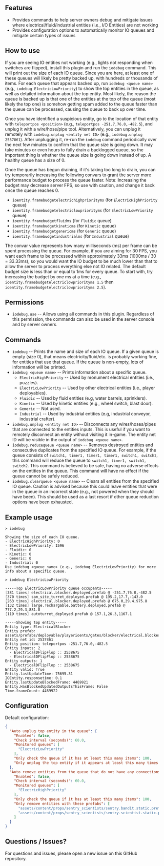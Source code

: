 ## Features

- Provides commands to help server owners debug and mitigate issues where electrical/fluid/industrial entities (i.e., I/O Entities) are not working
- Provides configuration options to automatically monitor IO queues and mitigate certain types of issues 

## How to use

If you are seeing IO entities not working (e.g., lights not responding when switches are flipped), install this plugin and run the `iodebug` command. This will print out the size of each IO queue. Since you are here, at least one of these queues will likely be pretty backed up, with hundreds or thousands of items. For each queue that appears backed up, run `iodebug <queue name>` (e.g., `iodebug ElectricLowPriority`) to show the top entities in the queue, as well as detailed information about the top entity. Most likely, the reason the queue is backed up is that one of the entities at the top of the queue (most likely the top one) is somehow getting spam added to the queue faster than the queue can be processed, causing the queue to back up over time.

Once you have identified a suspicious entity, go to the location of that entity with `teleportpos <position>` (e.g., `teleportpos -251.7,76.0,-482.5`), and unplug it with a wire/hose/pipe tool. Alternatively, you can unplug it remotely with `iodebug.unplug <entity net ID>` (e.g., `iodebug.unplug 2537861`). After unplugging it, re-run the `iodebug` command periodically over the next few minutes to confirm that the queue size is going down. It may take minutes or even hours to fully drain a backlogged queue, so the important thing is whether the queue size is going down instead of up. A healthy queue has a size of 0.

Once the queue has begun draining, if it's taking too long to drain, you can try temporarily increasing the following convars to grant the server more performance budget to process the queue faster. Note: Increasing the budget may decrease server FPS, so use with caution, and change it back once the queue reaches 0.

- `ioentity.framebudgetelectrichighpriorityms` (for `ElectricHighPriority` queue)
- `ioentity.framebudgetelectriclowpriorityms` (for `ElectricLowPriority` queue)
- `ioentity.framebudgetfluidms` (for `Fluidic` queue)
- `ioentity.framebudgetkineticms` (for `Kinetic` queue)
- `ioentity.framebudgetgenericms` (for `Generic` queue)
- `ioentity.framebudgetindustrialms` (for `Industrial` queue)

The convar value represents how many milliseconds (ms) per frame can be spent processing the queue. For example, if you are aiming for 30 FPS, you want each frame to be processed within approximately 33ms (1000ms / 30 = 33.33ms), so you would want the IO budget to be much lower than that to allow the server to process everything else not IO related. The default budget size is less than or equal to 1ms for every queue. To start with, try increasing the budget by one ms at a time (e.g., `ioentity.framebudgetelectriclowpriorityms 1.5` then `ioentity.framebudgetelectriclowpriorityms 2.5`).

## Permissions

- `iodebug.use` -- Allows using all commands in this plugin. Regardless of this permission, the commands can also be used in the server console and by server owners.

## Commands

- `iodebug` -- Prints the name and size of each IO queue. If a given queue is empty (size 0), that means electricity/fluid/etc. is probably working fine, for entities that use that queue. If the queue is non-empty, lots of information will be printed.
- `iodebug <queue name>` -- Prints information about a specific queue.
  - `ElectricHighPriority` -- Used by monument electrical entities (i.e., puzzles).
  - `ElectricLowPriority` -- Used by other electrical entities (i.e., player deployables).
  - `Fluidic` -- Used by fluid entities (e.g, water barrels, sprinklers).
  - `Kinetic` -- Used by kinetic entities (e.g., wheel switch, blast door).
  - `Generic` -- Not used.
  - `Industrial` -- Used by industrial entities (e.g, industrial conveyor, industrial crafter).
- `iodebug.unplug <entity net ID>` -- Disconnects any wires/hoses/pipes that are connected to the entities inputs. This is useful if you want to remotely disconnect an entity without visiting it in-game. The entity net ID will be visible in the output of `iodebug <queue name>`.
- `iodebug.reducequeue <queue name>` -- Removes destroyed entities and consecutive duplicates from the specified IO queue. For example, if the queue consists of `switch1, timer1, timer1, timer1, switch1, switch2`, this command will reduce the queue to `switch1, timer1, switch1, switch2`. This command is believed to be safe, having no adverse effects on the entities in the queue. This command will have no effect if the queue cannot be safely reduced.
- `iodebug.clearqueue <queue name>` -- Clears all entities from the specified IO queue. Caution is advised because this could leave entities that were in the queue in an incorrect state (e.g., not powered when they should have been). This should be used as a last resort if other queue reduction options have been exhausted.

## Example usage

```
> iodebug

Showing the size of each IO queue.
- ElectricHighPriority: 0
- ElectricLowPriority: 1596
- Fluidic: 0
- Kinetic: 0
- Generic: 0
- Industrial: 0
Use iodebug <queue name> (e.g., iodebug ElectricLowPriority) for more info about a specific queue.
```

```
> iodebug ElectricLowPriority

-----Top ElectricLowPriority queue occupants-----
[381 times] electrical.blocker.deployed.prefab @ -251.7,76.0,-482.5
[370 times] sam_site_turret_deployed.prefab @ 195.2,17.7,-143.0
[263 times] electrical.blocker.deployed.prefab @ 675.0,29.4,975.8
[132 times] large.rechargable.battery.deployed.prefab @ 777.2,29.3,881.8
[119 times] autoturret_deployed.prefab @ 157.1,26.3,1167.1

-----Showing top entity-----
Entity type: ElectricalBlocker
Entity prefab: assets/prefabs/deployable/playerioents/gates/blocker/electrical.blocker.deployed.prefab
Entity net id: 2537861
Entity position: teleportpos -251.7,76.0,-482.5
Entity inputs: 2
  - ElectricalDFlipFlop :: 2538675
  - ElectricalDFlipFlop :: 2538675
Entity outputs: 1
  - ElectricalDFlipFlop :: 2538675
Entity valid: True
Entity.lastUpdateTime: 75695.31
IOEntity.responsetime: 0.1
Entity.lastUpdateBlockedFrame: 4469921
Entity.HasBlockedUpdatedOutputsThisFrame: False
Time.frameCount: 4469922
```

## Configuration

Default configuration:

```json
{
  "Auto unplug top entity in the queue": {
    "Enabled": false,
    "Check interval (seconds)": 60.0,
    "Monitored queues": [
      "ElectricLowPriority"
    ],
    "Only check the queue if it has at least this many items": 100,
    "Only unplug the top entity if it appears at least this many times in the queue": 10
  },
  "Auto remove entities from the queue that do not have any connections": {
    "Enabled": false,
    "Check interval (seconds)": 60.0,
    "Monitored queues": [
      "ElectricHighPriority"
    ],
    "Only check the queue if it has at least this many items": 100,
    "Only remove entities with these prefabs": [
      "assets/content/props/sentry_scientists/sentry.bandit.static.prefab",
      "assets/content/props/sentry_scientists/sentry.scientist.static.prefab"
    ]
  }
}
```

## Questions / Issues?

For questions and issues, please open a new issue on this GitHub repository.
